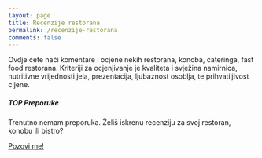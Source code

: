 ```yaml
---
layout: page
title: Recenzije restorana
permalink: /recenzije-restorana
comments: false
---
```


<div class="row justify-content-between">
  <div class="col-md-8 pr-5">

   <p> Ovdje ćete naći komentare i ocjene nekih restorana, konoba, cateringa, fast food restorana. 
       Kriteriji za ocjenjivanje je kvaliteta i svježina namirnica, nutritivne vrijednosti jela, prezentacija, ljubaznost osoblja, te prihvatiljivost cijene. </p>
  </div>

  <div class="col-md-4">
  <div class="sticky-top sticky-top-80">

  <h5>TOP Preporuke</h5>

  <p>Trenutno nemam preporuka. Želiš iskrenu recenziju za svoj restoran, konobu ili bistro?</p>

  <a target="_blank" href="mailto:recenzije@nutritivno.com" class="btn btn-warning">Pozovi me!</a>

  </div>
  </div>
</div>
